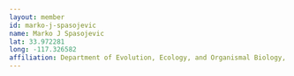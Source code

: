 ```yaml
---
layout: member
id: marko-j-spasojevic
name: Marko J Spasojevic
lat: 33.972281
long: -117.326582
affiliation: Department of Evolution, Ecology, and Organismal Biology, University of California Riverside, California, USA
---
```



